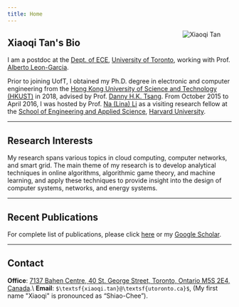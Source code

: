 ```yaml
---
title: Home
---
```


[<img src="/img/xiaoqi.png" style="max-width:13%;min-width:110px;float:right" alt="Xiaoqi Tan" />](https://xiaoqitan.org)

## Xiaoqi Tan's Bio

I am a postdoc at the [Dept. of ECE](https://www.ece.utoronto.ca), [University of Toronto](https://utoronto.ca), working with Prof. [Alberto Leon-Garcia](https://www.nal.utoronto.ca/).  

Prior to joining UofT, I obtained my Ph.D. degree in electronic and computer engineering from the [Hong Kong University of Science and Technology (HKUST)](https://www.ust.hk/) in 2018, advised by Prof. [Danny H.K. Tsang](https://eetsang.home.ece.ust.hk/). From October 2015 to April 2016, I was hosted by Prof. [Na (Lina) Li](https://nali.seas.harvard.edu/) as a visiting research fellow at the [School of Engineering and Applied Science](https://www.seas.harvard.edu/), [Harvard University](https://harvard.edu).


---
## Research Interests
My research spans various topics in cloud computing, computer networks, and smart grid. The main theme of my research is to develop analytical techniques in online algorithms, algorithmic game theory, and machine learning, and apply these techniques to provide insight into the design of computer systems, networks, and energy systems.

[comment]: # (Though diverse, these areas are all essential  to the broader goal of my research: improving the economic and computational efficiency of  network-based applications and services in the presence of  uncertainty.)

---
## Recent Publications

<ul class=circle>
    <script>
        var i;
        for (i = 0; i < papers_journal.length; i++) {
            if (papers_journal[i].highlight.search("yes") >= 0) {
                document.write("<li class=paper>");
                printPaper(papers_journal[i], "yes");
                document.write("</li>");
            }
        }
    </script>
</ul>

For complete list of publications, please click [here](/publications) or my [Google Scholar](https://scholar.google.com/citations?user=drR_WcAAAAAJ&hl=en/).


---
## <a id="contact"></a> Contact
 
**Office**: [7137 Bahen Centre, 40 St. George Street, Toronto, Ontario M5S 2E4, Canada](https://goo.gl/maps/vfCbo1zuws5Wspzu8).\\
**Email**: `$\textsf{xiaoqi.tan}@\textsf{utoronto.ca}$`, (My first name "Xiaoqi" is pronounced as “Shiao-Chee”).


